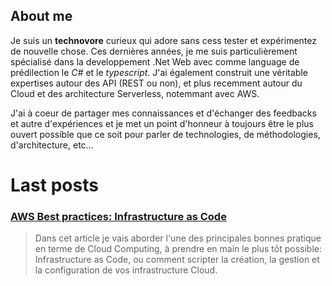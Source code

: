 ## About me

Je suis un **technovore** curieux qui adore sans cess tester et expérimentez de nouvelle chose.
Ces dernières années, je me suis particulièrement spécialisé dans la developpement .Net Web avec comme language de prédilection le *C#* et le *typescript*.
J'ai également construit une véritable expertises autour des API (REST ou non), et plus recemment autour du Cloud et des architecture Serverless, notemmant avec AWS.

J'ai à coeur de partager mes connaissances et d'échanger des feedbacks et autre d'expériences et je met un point d'honneur à toujours être le plus ouvert possible que ce soit pour parler de technologies, de méthodologies, d'architecture, etc...

# Last posts

### [AWS Best practices: Infrastructure as Code](posts/cloud-best-practices-IAC)
> Dans cet article je vais aborder l'une des principales bonnes pratique en terme de Cloud Computing, à prendre en main le plus tôt possible: Infrastructure as Code, ou comment scripter la création, la gestion et la configuration de vos infrastructure Cloud.